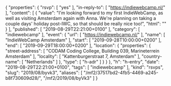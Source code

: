 {
  "properties": {
    "rsvp": [
      "yes"
    ],
    "in-reply-to": [
      "https://indiewebcamp.nl/"
    ],
    "content": [
      {
        "value": "I'm looking forward to my first IndieWebCamp, as well as visiting Amsterdam again with Anna. We're planning on taking a couple days' holiday post-IWC, so that should be really nice too!",
        "html": ""
      }
    ],
    "published": [
      "2019-08-29T22:21:00+0100"
    ],
    "category": [
      "indiewebcamp"
    ],
    "event": {
      "url": [
        "https://indiewebcamp.nl/"
      ],
      "name": [
        "IndieWebCamp Amsterdam"
      ],
      "start": [
        "2019-09-28T10:00:00+0200"
      ],
      "end": [
        "2019-09-29T18:00:00+0200"
      ],
      "location": {
        "properties": {
          "street-address": [
            "CODAM Coding College, Building 039, Marineterrein Amsterdam"
          ],
          "locality": [
            "Kattenburgerstraat 7, Amsterdam"
          ],
          "country-name": [
            "Netherlands"
          ]
        },
        "type": [
          "h-adr"
        ]
      }
    }
  },
  "h": "h-entry",
  "date": "2019-08-29T22:21:00+0100",
  "tags": [
    "indiewebcamp"
  ],
  "kind": "rsvps",
  "slug": "2019/08/byvk3",
  "aliases": [
    "/mf2/37517bd2-4fb5-4469-a245-b8f730609d28/",
    "/mf2/2019/08/byVk3"
  ]
}
